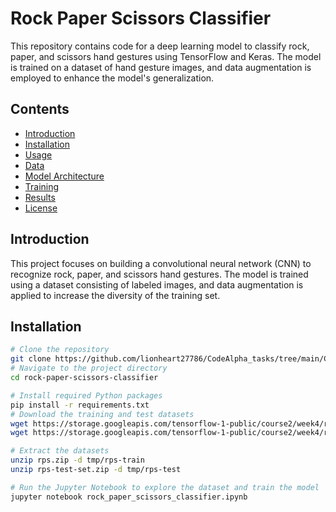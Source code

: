 # Rock Paper Scissors Classifier

This repository contains code for a deep learning model to classify rock, paper, and scissors hand gestures using TensorFlow and Keras. The model is trained on a dataset of hand gesture images, and data augmentation is employed to enhance the model's generalization.

## Contents

- [Introduction](#introduction)
- [Installation](#installation)
- [Usage](#usage)
- [Data](#data)
- [Model Architecture](#model-architecture)
- [Training](#training)
- [Results](#results)
- [License](#license)

## Introduction

This project focuses on building a convolutional neural network (CNN) to recognize rock, paper, and scissors hand gestures. The model is trained using a dataset consisting of labeled images, and data augmentation is applied to increase the diversity of the training set.

## Installation

```bash
# Clone the repository
git clone https://github.com/lionheart27786/CodeAlpha_tasks/tree/main/CodeAlpha_Image_Recognition_Task1
# Navigate to the project directory
cd rock-paper-scissors-classifier

# Install required Python packages
pip install -r requirements.txt
# Download the training and test datasets
wget https://storage.googleapis.com/tensorflow-1-public/course2/week4/rps.zip
wget https://storage.googleapis.com/tensorflow-1-public/course2/week4/rps-test-set.zip

# Extract the datasets
unzip rps.zip -d tmp/rps-train
unzip rps-test-set.zip -d tmp/rps-test

# Run the Jupyter Notebook to explore the dataset and train the model
jupyter notebook rock_paper_scissors_classifier.ipynb
